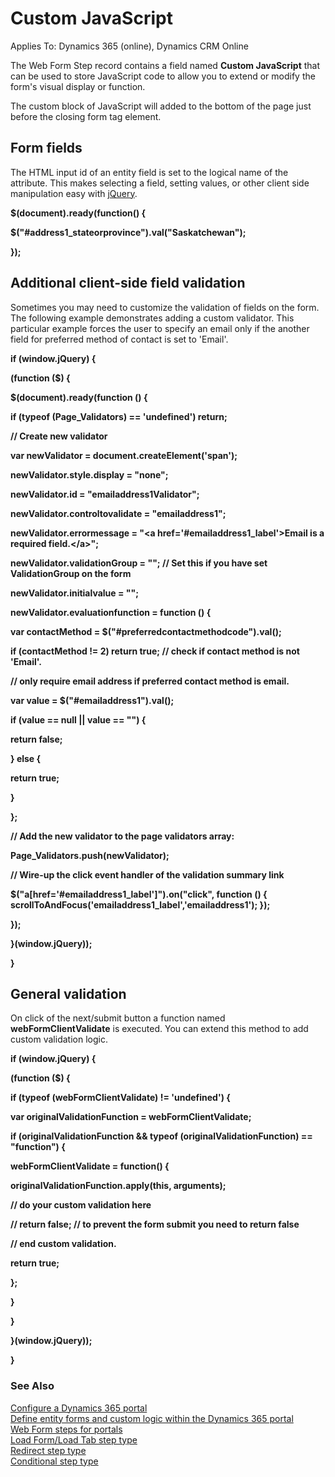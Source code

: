 # Custom JavaScript

Applies To: Dynamics 365 (online), Dynamics CRM Online

The Web Form Step record contains a field named **Custom JavaScript** that can be used to store JavaScript code to allow you to extend or modify the form's visual display or function.

The custom block of JavaScript will added to the bottom of the page just before the closing form tag element.

## Form fields

The HTML input id of an entity field is set to the logical name of the attribute. This makes selecting a field, setting values, or other client side manipulation easy with [jQuery](http://jquery.com/).  

**$(document).ready(function() {**

**$("\#address1\_stateorprovince").val("Saskatchewan");**

**});**

## Additional client-side field validation

Sometimes you may need to customize the validation of fields on the form. The following example demonstrates adding a custom validator. This particular example forces the user to specify an email only if the another field for preferred method of contact is set to 'Email'.

**if (window.jQuery) {**

**(function ($) {**

**$(document).ready(function () {**

**if (typeof (Page\_Validators) == 'undefined') return;**

**// Create new validator**

**var newValidator = document.createElement('span');**

**newValidator.style.display = "none";**

**newValidator.id = "emailaddress1Validator";**

**newValidator.controltovalidate = "emailaddress1";**

**newValidator.errormessage = "&lt;a href='\#emailaddress1\_label'&gt;Email is a required field.&lt;/a&gt;";**

**newValidator.validationGroup = ""; // Set this if you have set ValidationGroup on the form**

**newValidator.initialvalue = "";**

**newValidator.evaluationfunction = function () {**

**var contactMethod = $("\#preferredcontactmethodcode").val();**

**if (contactMethod != 2) return true; // check if contact method is not 'Email'.**

**// only require email address if preferred contact method is email.**

**var value = $("\#emailaddress1").val();**

**if (value == null || value == "") {**

**return false;**

**} else {**

**return true;**

**}**

**};**

**// Add the new validator to the page validators array:**

**Page\_Validators.push(newValidator);**

**// Wire-up the click event handler of the validation summary link**

**$("a\[href='\#emailaddress1\_label'\]").on("click", function () { scrollToAndFocus('emailaddress1\_label','emailaddress1'); });**

**});**

**}(window.jQuery));**

**}**

## General validation

On click of the next/submit button a function named **webFormClientValidate** is executed. You can extend this method to add custom validation logic.

**if (window.jQuery) {**

**(function ($) {**

**if (typeof (webFormClientValidate) != 'undefined') {**

**var originalValidationFunction = webFormClientValidate;**

**if (originalValidationFunction && typeof (originalValidationFunction) == "function") {**

**webFormClientValidate = function() {**

**originalValidationFunction.apply(this, arguments);**

**// do your custom validation here**

**// return false; // to prevent the form submit you need to return false**

**// end custom validation.**

**return true;**

**};**

**}**

**}**

**}(window.jQuery));**

**}**

### See Also

[Configure a Dynamics 365 portal](configure-portal.md)  
[Define entity forms and custom logic within the Dynamics 365 portal](entity-forms-custom-logic.md)  
[Web Form steps for portals](web-form-steps.md)  
[Load Form/Load Tab step type](load-form-step.md)  
[Redirect step type](add-redirect-step.md)  
[Conditional step type](add-conditional-step.md)  

